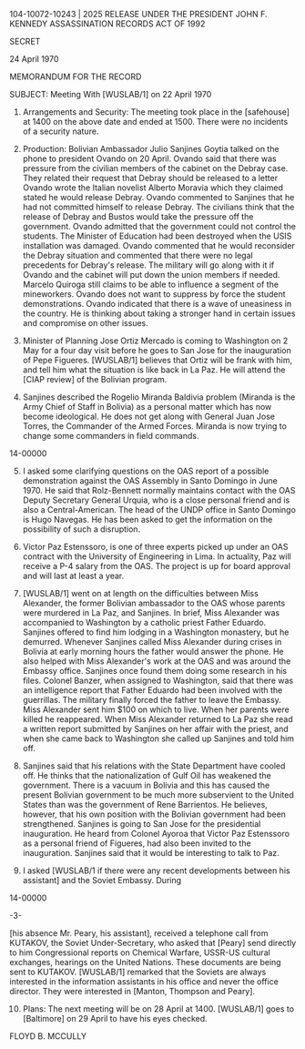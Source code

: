104-10072-10243 | 2025 RELEASE UNDER THE PRESIDENT JOHN F. KENNEDY ASSASSINATION RECORDS ACT OF 1992

SECRET

24 April 1970

MEMORANDUM FOR THE RECORD

SUBJECT: Meeting With [WUSLAB/1] on 22 April 1970

1. Arrangements and Security: The meeting took place in the [safehouse] at 1400 on the above date and ended at 1500. There were no incidents of a security nature.

2. Production: Bolivian Ambassador Julio Sanjines Goytia talked on the phone to president Ovando on 20 April. Ovando said that there was pressure from the civilian members of the cabinet on the Debray case. They related their request that Debray should be released to a letter Ovando wrote the Italian novelist Alberto Moravia which they claimed stated he would release Debray. Ovando commented to Sanjines that he had not committed himself to release Debray. The civilians think that the release of Debray and Bustos would take the pressure off the government. Ovando admitted that the government could not control the students. The Minister of Education had been destroyed when the USIS installation was damaged. Ovando commented that he would reconsider the Debray situation and commented that there were no legal precedents for Debray's release. The military will go along with it if Ovando and the cabinet will put down the union members if needed. Marcelo Quiroga still claims to be able to influence a segment of the mineworkers. Ovando does not want to suppress by force the student demonstrations. Ovando indicated that there is a wave of uneasiness in the country. He is thinking about taking a stronger hand in certain issues and compromise on other issues.

3. Minister of Planning Jose Ortiz Mercado is coming to Washington on 2 May for a four day visit before he goes to San Jose for the inauguration of Pepe Figueres. [WUSLAB/1] believes that Ortiz will be frank with him, and tell him what the situation is like back in La Paz. He will attend the [CIAP review] of the Bolivian program.

4. Sanjines described the Rogelio Miranda Baldivia problem (Miranda is the Army Chief of Staff in Bolivia) as a personal matter which has now become ideological. He does not get along with General Juan Jose Torres, the Commander of the Armed Forces. Miranda is now trying to change some commanders in field commands.

14-00000

5. I asked some clarifying questions on the OAS report of a possible demonstration against the OAS Assembly in Santo Domingo in June 1970. He said that Rolz-Bennett normally maintains contact with the OAS Deputy Secretary General Urquia, who is a close personal friend and is also a Central-American. The head of the UNDP office in Santo Domingo is Hugo Navegas. He has been asked to get the information on the possibility of such a disruption.

6. Victor Paz Estenssoro, is one of three experts picked up under an OAS contract with the University of Engineering in Lima. In actuality, Paz will receive a P-4 salary from the OAS. The project is up for board approval and will last at least a year.

7. [WUSLAB/1] went on at length on the difficulties between Miss Alexander, the former Bolivian ambassador to the OAS whose parents were murdered in La Paz, and Sanjines. In brief, Miss Alexander was accompanied to Washington by a catholic priest Father Eduardo. Sanjines offered to find him lodging in a Washington monastery, but he demurred. Whenever Sanjines called Miss Alexander during crises in Bolivia at early morning hours the father would answer the phone. He also helped with Miss Alexander's work at the OAS and was around the Embassy office. Sanjines once found them doing some research in his files. Colonel Banzer, when assigned to Washington, said that there was an intelligence report that Father Eduardo had been involved with the guerrillas. The military finally forced the father to leave the Embassy. Miss Alexander sent him $100 on which to live. When her parents were killed he reappeared. When Miss Alexander returned to La Paz she read a written report submitted by Sanjines on her affair with the priest, and when she came back to Washington she called up Sanjines and told him off.

8. Sanjines said that his relations with the State Department have cooled off. He thinks that the nationalization of Gulf Oil has weakened the government. There is a vacuum in Bolivia and this has caused the present Bolivian government to be much more subservient to the United States than was the government of Rene Barrientos. He believes, however, that his own position with the Bolivian government had been strengthened. Sanjines is going to San Jose for the presidential inauguration. He heard from Colonel Ayoroa that Victor Paz Estenssoro as a personal friend of Figueres, had also been invited to the inauguration. Sanjines said that it would be interesting to talk to Paz.

9. I asked [WUSLAB/1 if there were any recent developments between his assistant] and the Soviet Embassy. During

14-00000

-3-

[his absence Mr. Peary, his assistant], received a telephone call from KUTAKOV, the Soviet Under-Secretary, who asked that [Peary] send directly to him Congressional reports on Chemical Warfare, USSR-US cultural exchanges, hearings on the United Nations. These documents are being sent to KUTAKOV. [WUSLAB/1] remarked that the Soviets are always interested in the information assistants in his office and never the office director. They were interested in [Manton, Thompson and Peary].

10. Plans: The next meeting will be on 28 April at 1400. [WUSLAB/1] goes to [Baltimore] on 29 April to have his eyes checked.

FLOYD B. MCCULLY
